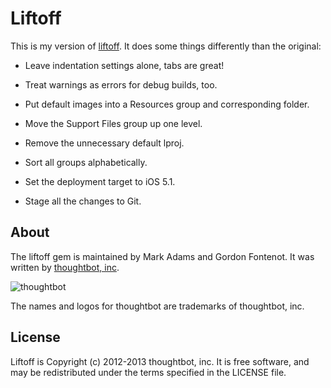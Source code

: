 # Liftoff

This is my version of [liftoff][1]. It does some things differently than the original:

* Leave indentation settings alone, tabs are great!
* Treat warnings as errors for debug builds, too.

* Put default images into a Resources group and corresponding folder.
* Move the Support Files group up one level.
* Remove the unnecessary default lproj.
* Sort all groups alphabetically.
* Set the deployment target to iOS 5.1.
* Stage all the changes to Git.


## About

The liftoff gem is maintained by Mark Adams and Gordon Fontenot. It was written by [thoughtbot, inc](http://thoughtbot.com/).

![thoughtbot](http://thoughtbot.com/images/tm/logo.png)

The names and logos for thoughtbot are trademarks of thoughtbot, inc.

## License

Liftoff is Copyright (c) 2012-2013 thoughtbot, inc. It is free software, and may be redistributed under the terms specified in the LICENSE file.


[1]: https://github.com/thoughtbot/liftoff